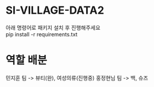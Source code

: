 # SI-VILLAGE-DATA2

아래 명령어로 패키지 설치 후 진행해주세요  
pip install -r requirements.txt

# 역할 배분

민지훈 팀 -> 뷰티(완), 여성의류(진행중)
홍정현님 팀 -> 백, 슈즈
